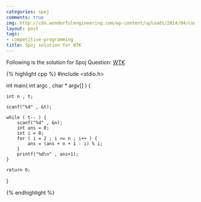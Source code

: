```yaml
---
categories: spoj
comments: true
img: http://cdn.wonderfulengineering.com/wp-content/uploads/2014/04/code-wallpaper-6.png
layout: post
tags:
- competitive-programming
title: Spoj solution for WTK
---
```


Following is the solution for Spoj Question: [WTK](http://www.spoj.com/problems/WTK/)

{% highlight cpp %}
#include <stdio.h>

int main( int argc , char * argv[] ) {

	int n , t;

	scanf("%d" , &t);

	while ( t-- ) {
		scanf("%d" , &n);
		int ans = 0;
		int i = 0;
		for ( i = 2 ; i <= n ; i++ ) {
			ans = (ans + n + 1 - i) % i;
		}
		printf("%d\n" , ans+1);
	}

	return 0;
}

{% endhighlight %}